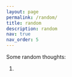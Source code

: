 ```yaml
---
layout: page
permalink: /random/
title: random
description: random
nav: true
nav_order: 5
---
```


Some random thoughts:

1. 